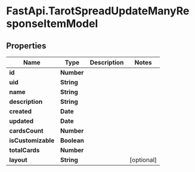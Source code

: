 # FastApi.TarotSpreadUpdateManyResponseItemModel

## Properties
Name | Type | Description | Notes
------------ | ------------- | ------------- | -------------
**id** | **Number** |  | 
**uid** | **String** |  | 
**name** | **String** |  | 
**description** | **String** |  | 
**created** | **Date** |  | 
**updated** | **Date** |  | 
**cardsCount** | **Number** |  | 
**isCustomizable** | **Boolean** |  | 
**totalCards** | **Number** |  | 
**layout** | **String** |  | [optional] 
